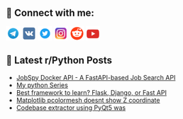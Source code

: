 ## 🔎 Connect with me:
[<img src="https://github.com/bullbesh/bullbesh/blob/main/images/Telegram.png" width="32" height="32" />](https://t.me/bullbesh)
[<img src="https://github.com/bullbesh/bullbesh/blob/main/images/VK.png" width="32" height="32" />](https://vk.com/bullbesh)
[<img src="https://github.com/bullbesh/bullbesh/blob/main/images/Twitter.png" width="32" height="32" />](https://twitter.com/bullbesh1)
[<img src="https://github.com/bullbesh/bullbesh/blob/main/images/Instagram.png" width="32" height="32" />](https://www.instagram.com/bullbesh)
[<img src="https://github.com/bullbesh/bullbesh/blob/main/images/Reddit.png" width="32" height="32" />](https://www.reddit.com/user/bullbesh)
[<img src="https://github.com/bullbesh/bullbesh/blob/main/images/YouTube.png" width="32" height="32" />](https://www.youtube.com/channel/UCtfjRs6uzgq5mfm8S06WTcg)

## 📕 Latest r/Python Posts
<!-- BLOG-POST-LIST:START -->
- [JobSpy Docker API - A FastAPI-based Job Search API](https://www.reddit.com/r/Python/comments/1kbjvtr/jobspy_docker_api_a_fastapibased_job_search_api/)
- [My python Series](https://www.reddit.com/r/Python/comments/1kbhc7r/my_python_series/)
- [Best framework to learn? Flask, Django, or Fast API](https://www.reddit.com/r/Python/comments/1kbcz7a/best_framework_to_learn_flask_django_or_fast_api/)
- [Matplotlib pcolormesh doesnt show Z coordinate](https://www.reddit.com/r/Python/comments/1kbctt2/matplotlib_pcolormesh_doesnt_show_z_coordinate/)
- [Codebase extractor using PyQt5 was](https://www.reddit.com/r/Python/comments/1kb8pnd/codebase_extractor_using_pyqt5_was/)
<!-- BLOG-POST-LIST:END -->
